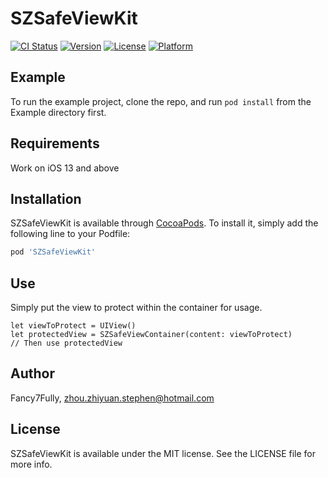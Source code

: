 # SZSafeViewKit

[![CI Status](https://img.shields.io/travis/Fancy7Fully/SZSafeViewKit.svg?style=flat)](https://travis-ci.org/Fancy7Fully/SZSafeViewKit)
[![Version](https://img.shields.io/cocoapods/v/SZSafeViewKit.svg?style=flat)](https://cocoapods.org/pods/SZSafeViewKit)
[![License](https://img.shields.io/cocoapods/l/SZSafeViewKit.svg?style=flat)](https://cocoapods.org/pods/SZSafeViewKit)
[![Platform](https://img.shields.io/cocoapods/p/SZSafeViewKit.svg?style=flat)](https://cocoapods.org/pods/SZSafeViewKit)

## Example

To run the example project, clone the repo, and run `pod install` from the Example directory first.

## Requirements
Work on iOS 13 and above

## Installation

SZSafeViewKit is available through [CocoaPods](https://cocoapods.org). To install
it, simply add the following line to your Podfile:

```ruby
pod 'SZSafeViewKit'
```

## Use
Simply put the view to protect within the container for usage.
```
let viewToProtect = UIView()
let protectedView = SZSafeViewContainer(content: viewToProtect)
// Then use protectedView
```

## Author

Fancy7Fully, zhou.zhiyuan.stephen@hotmail.com

## License

SZSafeViewKit is available under the MIT license. See the LICENSE file for more info.
